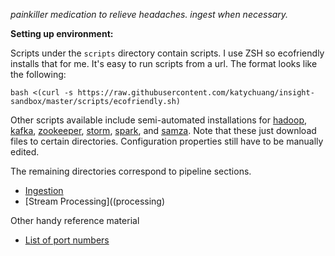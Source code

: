 *painkiller medication to relieve headaches. ingest when necessary.*


**Setting up environment:**

Scripts under the `scripts` directory contain scripts. I use ZSH so ecofriendly installs that for me. It's easy to run scripts from a url. The format looks like the following:

`bash <(curl -s https://raw.githubusercontent.com/katychuang/insight-sandbox/master/scripts/ecofriendly.sh)`

Other scripts available include semi-automated installations for [hadoop](https://github.com/katychuang/insight-sandbox/blob/master/scripts/hadoop_install.sh), [kafka](https://github.com/katychuang/insight-sandbox/blob/master/scripts/kafka_install.sh), [zookeeper](https://github.com/katychuang/insight-sandbox/blob/master/scripts/zookeeper_install.sh), [storm](https://github.com/katychuang/insight-sandbox/blob/master/scripts/storm_install.sh), [spark](https://github.com/katychuang/insight-sandbox/blob/master/spark_install.sh), and [samza](https://github.com/katychuang/insight-sandbox/blob/master/scripts/samza_install.sh). Note that these just download files to certain directories. Configuration properties still have to be manually edited.

The remaining directories correspond to pipeline sections.

* [Ingestion](ngestion)
* [Stream Processing]((processing)

Other handy reference material

* [List of port numbers](https://github.com/katychuang/insight-sandbox/blob/master/ports.md)


